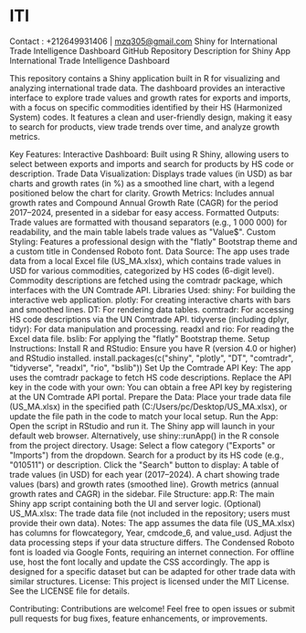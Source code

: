 # ITI
Contact : +212649931406 | mzq305@gmail.com
Shiny for International Trade Intelligence Dashboard
GitHub Repository Description for Shiny App
International Trade Intelligence Dashboard

This repository contains a Shiny application built in R for visualizing and analyzing international trade data. 
The dashboard provides an interactive interface to explore trade values and growth rates for exports and imports, with a focus on specific commodities identified by their HS (Harmonized System) codes. 
It features a clean and user-friendly design, making it easy to search for products, view trade trends over time, and analyze growth metrics.

Key Features:
Interactive Dashboard: Built using R Shiny, allowing users to select between exports and imports and search for products by HS code or description.
Trade Data Visualization: Displays trade values (in USD) as bar charts and growth rates (in %) as a smoothed line chart, with a legend positioned below the chart for clarity.
Growth Metrics: Includes annual growth rates and Compound Annual Growth Rate (CAGR) for the period 2017–2024, presented in a sidebar for easy access.
Formatted Outputs: Trade values are formatted with thousand separators (e.g., 1 000 000) for readability, and the main table labels trade values as "Value$".
Custom Styling: Features a professional design with the "flatly" Bootstrap theme and a custom title in Condensed Roboto font.
Data Source:
The app uses trade data from a local Excel file (US_MA.xlsx), which contains trade values in USD for various commodities, categorized by HS codes (6-digit level).
Commodity descriptions are fetched using the comtradr package, which interfaces with the UN Comtrade API.
Libraries Used:
shiny: For building the interactive web application.
plotly: For creating interactive charts with bars and smoothed lines.
DT: For rendering data tables.
comtradr: For accessing HS code descriptions via the UN Comtrade API.
tidyverse (including dplyr, tidyr): For data manipulation and processing.
readxl and rio: For reading the Excel data file.
bslib: For applying the "flatly" Bootstrap theme.
Setup Instructions:
Install R and RStudio: Ensure you have R (version 4.0 or higher) and RStudio installed.
install.packages(c("shiny", "plotly", "DT", "comtradr", "tidyverse", "readxl", "rio", "bslib"))
Set Up the Comtrade API Key:
The app uses the comtradr package to fetch HS code descriptions. Replace the API key in the code with your own:
You can obtain a free API key by registering at the UN Comtrade API portal.
Prepare the Data:
Place your trade data file (US_MA.xlsx) in the specified path (C:/Users/pc/Desktop/US_MA.xlsx), or update the file path in the code to match your local setup.
Run the App:
Open the script in RStudio and run it. The Shiny app will launch in your default web browser.
Alternatively, use shiny::runApp() in the R console from the project directory.
Usage:
Select a flow category ("Exports" or "Imports") from the dropdown.
Search for a product by its HS code (e.g., "010511") or description.
Click the "Search" button to display:
A table of trade values (in USD) for each year (2017–2024).
A chart showing trade values (bars) and growth rates (smoothed line).
Growth metrics (annual growth rates and CAGR) in the sidebar.
File Structure:
app.R: The main Shiny app script containing both the UI and server logic.
(Optional) US_MA.xlsx: The trade data file (not included in the repository; users must provide their own data).
Notes:
The app assumes the data file (US_MA.xlsx) has columns for flowcategory, Year, cmdcode_6, and value_usd. Adjust the data processing steps if your data structure differs.
The Condensed Roboto font is loaded via Google Fonts, requiring an internet connection. For offline use, host the font locally and update the CSS accordingly.
The app is designed for a specific dataset but can be adapted for other trade data with similar structures.
License:
This project is licensed under the MIT License. See the LICENSE file for details.

Contributing:
Contributions are welcome! Feel free to open issues or submit pull requests for bug fixes, feature enhancements, or improvements.

